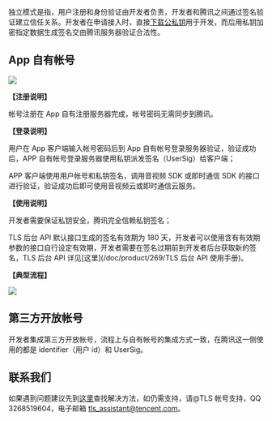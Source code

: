 独立模式是指，用户注册和身份验证由开发者负责，开发者和腾讯之间通过签名验证建立信任关系。开发者在申请接入时，直接[下载公私钥](/doc/product/269/下载公私钥)用于开发，而后用私钥加密指定数据生成签名交由腾讯服务器验证合法性。

## App 自有帐号

![](//avc.qcloud.com/wiki2.0/im/imgs/20151116095534_82173.png)

**【注册说明】**

帐号注册在 App 自有注册服务器完成，帐号密码无需同步到腾讯。

**【登录说明】**

用户在 App 客户端输入帐号密码后到 App 自有帐号登录服务器验证，验证成功后，APP 自有帐号登录服务器使用私钥派发签名（UserSig）给客户端；

APP 客户端使用用户帐号和私钥签名，调用音视频 SDK 或即时通信 SDK 的接口进行验证，验证成功后即可使用音视频云或即时通信云服务。

**【使用说明】**

开发者需要保证私钥安全，腾讯完全信赖私钥签名；

TLS 后台 API 默认接口生成的签名有效期为 180 天，开发者可以使用含有有效期参数的接口自行设定有效期，开发者需要在签名过期前到开发者后台获取新的签名，TLS 后台 API 详见[这里](/doc/product/269/TLS 后台 API 使用手册)。

**【典型流程】**

![](//avc.qcloud.com/wiki2.0/im/imgs/20151116095011_75847.png)

## 第三方开放帐号

开发者集成第三方开放帐号，流程上与自有帐号的集成方式一致，在腾讯这一侧使用的都是 identifier（用户 id）和 UserSig。

## 联系我们

如果遇到问题建议先到[这里](http://bbs.qcloud.com/thread-8287-1-1.html)查找解决方法，如仍需支持，请@TLS 帐号支持，QQ 3268519604，电子邮箱 tls_assistant@tencent.com。